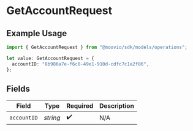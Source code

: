 # GetAccountRequest

## Example Usage

```typescript
import { GetAccountRequest } from "@moovio/sdk/models/operations";

let value: GetAccountRequest = {
  accountID: "8b986a7e-f6c8-49e1-910d-cdfc7c1a2f86",
};
```

## Fields

| Field              | Type               | Required           | Description        |
| ------------------ | ------------------ | ------------------ | ------------------ |
| `accountID`        | *string*           | :heavy_check_mark: | N/A                |